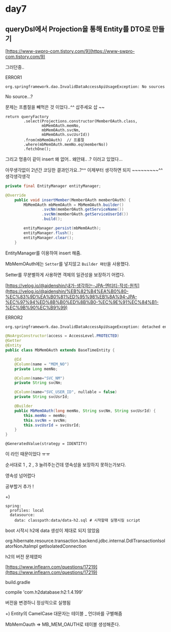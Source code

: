 # day7

## queryDsl에서 Projection을 통해 Entity를 DTO로 만들기

[https://www-swpro-com.tistory.com/9](https://www-swpro-com.tistory.com/9)

그러던중..

ERROR1

```bash
org.springframework.dao.InvalidDataAccessApiUsageException: No sources given; nested exception is java.lang.IllegalArgumentException: No sources given
```

No source...?

문제는 프롬절을 빼먹은 것 이었다..^^ 삽주세요 삽 ~~

```
return queryFactory
        .select(Projections.constructor(MemberOAuth.class,
                mbMemOAuth.memNo,
                mbMemOAuth.svcNm,
                mbMemOAuth.svcUsrId))
        .from(mbMemOAuth)  // 프롬절
        .where(mbMemOAuth.memNo.eq(memberNo))
        .fetchOne();
```

그리고 멍충이 같이 insert 왜 없어.. 왜안돼.. .? 이러고 있었다...

아무생각없이 2년간 코딩한 결과인가요..?^^ 이제부터 생각하면 되지 ~~~~~~~~~^^ 생각생각생각

```java
private final EntityManager entityManager;

@Override
    public void insertMember(MemberOAuth memberOAuth) {
        MbMemOAuth mbMemOAuth = MbMemOAuth.builder()
                .svcNm(memberOAuth.getServiceName())
                .svcNm(memberOAuth.getServiceUserId())
                .build();

        entityManager.persist(mbMemOAuth);
        entityManager.flush();
        entityManager.clear();
    }
```

EntityManager를 이용하여 insert 해줌.

MbMemOAuth에는 `Setter`를 넣지않고 `Builder 패턴`을 사용했다.

Setter를 무분별하게 사용하면 객체의 일관성을 보장하기 어렵다.

[https://velog.io/@aidenshin/내가-생각하는-JPA-엔티티-작성-원칙](https://velog.io/@aidenshin/%EB%82%B4%EA%B0%80-%EC%83%9D%EA%B0%81%ED%95%98%EB%8A%94-JPA-%EC%97%94%ED%8B%B0%ED%8B%B0-%EC%9E%91%EC%84%B1-%EC%9B%90%EC%B9%99)

ERROR2

```bash
org.springframework.dao.InvalidDataAccessApiUsageException: detached entity passed to persist:
```

```java
@NoArgsConstructor(access = AccessLevel.PROTECTED)
@Getter
@Entity
public class MbMemOAuth extends BaseTimeEntity {

    @Id
    @Column(name = "MEM_NO")
    private Long memNo;

    @Column(name="SVC_NM")
    private String svcNm;

    @Column(name="SVC_USER_ID", nullable = false)
    private String svcUsrId;

    @Builder
    public MbMemOAuth(long memNo, String svcNm, String svcUsrId) {
        this.memNo = memNo;
        this.svcNm = svcNm;
        this.svcUsrId = svcUsrId;
    }
}
```

`@GeneratedValue(strategy = IDENTITY)`

이 라인 때문이었다 ㅠㅠ

순서대로 1 , 2 , 3 늘려주는건데 영속성을 보장하지 못하는가보다.

영속성 넘어렵다

공부할거 추가 !


+)

```
spring:
  profiles: local
  datasource:
    data: classpath:data/data-h2.sql # 시작할때 실행시킬 script
```

boot 시작시 h2에 data 생성이 제대로 되지 않았음

org.hibernate.resource.transaction.backend.jdbc.internal.DdlTransactionIsolatorNonJtaImpl getIsolatedConnection

h2의 버전 문제였따

[https://www.inflearn.com/questions/17219](https://www.inflearn.com/questions/17219)

build.gradle

compile 'com.h2database:h2:1.4.199'

버전을 변경하니 정상적으로 실행됨

+) Entity의 CamelCase 대문자는 테이블 _ 언더바를 구별해줌

MbMemOauth ⇒ MB_MEM_OAUTH로 테이블 생성해준다.
